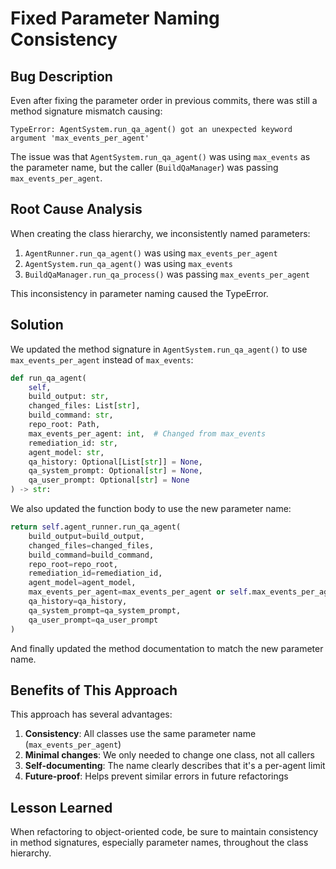 # Fixed Parameter Naming Consistency

## Bug Description

Even after fixing the parameter order in previous commits, there was still a method signature mismatch causing:

```
TypeError: AgentSystem.run_qa_agent() got an unexpected keyword argument 'max_events_per_agent'
```

The issue was that `AgentSystem.run_qa_agent()` was using `max_events` as the parameter name, but the caller (`BuildQaManager`) was passing `max_events_per_agent`.

## Root Cause Analysis

When creating the class hierarchy, we inconsistently named parameters:

1. `AgentRunner.run_qa_agent()` was using `max_events_per_agent`
2. `AgentSystem.run_qa_agent()` was using `max_events` 
3. `BuildQaManager.run_qa_process()` was passing `max_events_per_agent`

This inconsistency in parameter naming caused the TypeError.

## Solution

We updated the method signature in `AgentSystem.run_qa_agent()` to use `max_events_per_agent` instead of `max_events`:

```python
def run_qa_agent(
    self,
    build_output: str,
    changed_files: List[str],
    build_command: str,
    repo_root: Path,
    max_events_per_agent: int,  # Changed from max_events
    remediation_id: str,
    agent_model: str,
    qa_history: Optional[List[str]] = None,
    qa_system_prompt: Optional[str] = None,
    qa_user_prompt: Optional[str] = None
) -> str:
```

We also updated the function body to use the new parameter name:

```python
return self.agent_runner.run_qa_agent(
    build_output=build_output,
    changed_files=changed_files,
    build_command=build_command,
    repo_root=repo_root,
    remediation_id=remediation_id,
    agent_model=agent_model,
    max_events_per_agent=max_events_per_agent or self.max_events_per_agent,  # Changed from max_events
    qa_history=qa_history,
    qa_system_prompt=qa_system_prompt,
    qa_user_prompt=qa_user_prompt
)
```

And finally updated the method documentation to match the new parameter name.

## Benefits of This Approach

This approach has several advantages:

1. **Consistency**: All classes use the same parameter name (`max_events_per_agent`)
2. **Minimal changes**: We only needed to change one class, not all callers
3. **Self-documenting**: The name clearly describes that it's a per-agent limit
4. **Future-proof**: Helps prevent similar errors in future refactorings

## Lesson Learned

When refactoring to object-oriented code, be sure to maintain consistency in method signatures, especially parameter names, throughout the class hierarchy.
